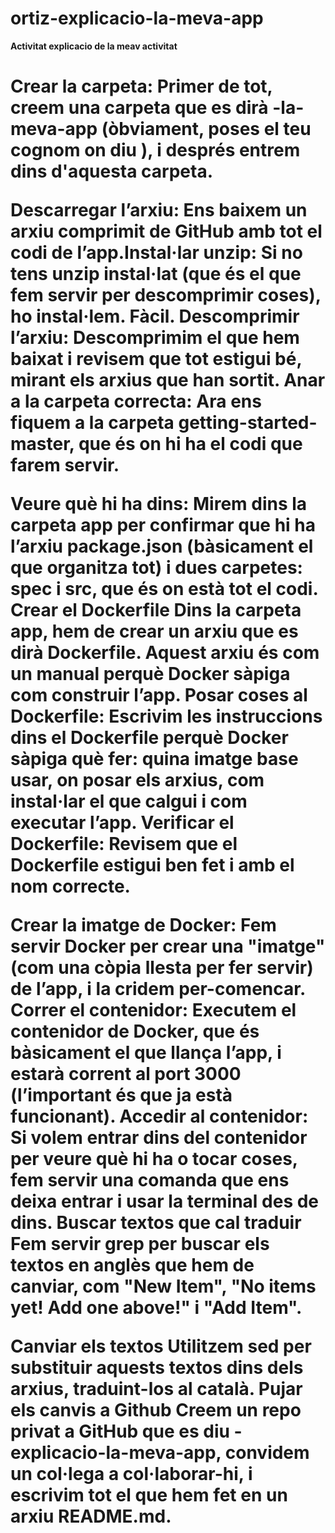 # ortiz-explicacio-la-meva-app
**Activitat explicacio de la meav activitat<H1>**



Crear la carpeta: Primer de tot, creem una carpeta que es dirà <el teu Cognom>-la-meva-app (òbviament, poses el teu cognom on diu <el teu Cognom>), i després entrem dins d'aquesta carpeta.

Descarregar l’arxiu: Ens baixem un arxiu comprimit de GitHub amb tot el codi de l’app.Instal·lar unzip: Si no tens unzip instal·lat (que és el que fem servir per descomprimir coses), ho instal·lem. Fàcil.
Descomprimir l’arxiu: Descomprimim el que hem baixat i revisem que tot estigui bé, mirant els arxius que han sortit.
Anar a la carpeta correcta: Ara ens fiquem a la carpeta getting-started-master, que és on hi ha el codi que farem servir.

Veure què hi ha dins: Mirem dins la carpeta app per confirmar que hi ha l’arxiu package.json (bàsicament el que organitza tot) i dues carpetes: spec i src, que és on està tot el codi.
Crear el Dockerfile Dins la carpeta app, hem de crear un arxiu que es dirà Dockerfile. Aquest arxiu és com un manual perquè Docker sàpiga com construir l’app.
Posar coses al Dockerfile: Escrivim les instruccions dins el Dockerfile perquè Docker sàpiga què fer: quina imatge base usar, on posar els arxius, com instal·lar el que calgui i com executar l’app.
Verificar el Dockerfile: Revisem que el Dockerfile estigui ben fet i amb el nom correcte.

Crear la imatge de Docker: Fem servir Docker per crear una "imatge" (com una còpia llesta per fer servir) de l’app, i la cridem per-comencar.
Correr el contenidor: Executem el contenidor de Docker, que és bàsicament el que llança l’app, i estarà corrent al port 3000 (l’important és que ja està funcionant).
Accedir al contenidor: Si volem entrar dins del contenidor per veure què hi ha o tocar coses, fem servir una comanda que ens deixa entrar i usar la terminal des de dins.
Buscar textos que cal traduir Fem servir grep per buscar els textos en anglès que hem de canviar, com "New Item", "No items yet! Add one above!" i "Add Item".

Canviar els textos Utilitzem sed per substituir aquests textos dins dels arxius, traduint-los al català.
Pujar els canvis a Github Creem un repo privat a GitHub que es diu <el teu Cognom>-explicacio-la-meva-app, convidem un col·lega a col·laborar-hi, i escrivim tot el que hem fet en un arxiu README.md. 


